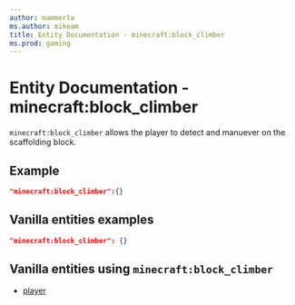 ```yaml
---
author: mammerla
ms.author: mikeam
title: Entity Documentation - minecraft:block_climber
ms.prod: gaming
---
```


# Entity Documentation - minecraft:block_climber

`minecraft:block_climber` allows the player to detect and manuever on the scaffolding block.

## Example

```json
"minecraft:block_climber":{}
```

## Vanilla entities examples

```json
"minecraft:block_climber": {}
```


## Vanilla entities using `minecraft:block_climber`

- [player](../../../../Source/VanillaBehaviorPack_Snippets/entities/player.md)